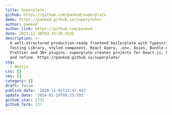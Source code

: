 ```yaml
---
title: Superplate
github: https://github.com/pankod/superplate
demo: https://pankod.github.io/superplate/
author: pankod
author_link: https://github.com/pankod
date: 2023-11-30T03:33:35.553Z
description: >-
  A well-structured production-ready frontend boilerplate with Typescript, React
  Testing Library, styled-component, React Query, .env, Axios, Bundle Analyzer,
  Prettier and 30+ plugins. superplate creates projects for React.js, Next.js,
  and refine. https://pankod.github.io/superplate/
ssg:
  - Nextjs
css: []
cms: []
category: []
draft: false
publish_date: '2020-12-02T12:47:44Z'
update_date: '2024-01-29T09:25:59Z'
github_star: 2732
github_fork: 137
---
```

